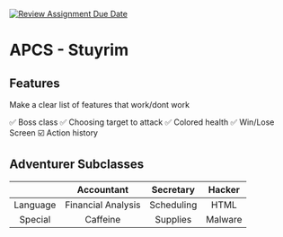 [![Review Assignment Due Date](https://classroom.github.com/assets/deadline-readme-button-22041afd0340ce965d47ae6ef1cefeee28c7c493a6346c4f15d667ab976d596c.svg)](https://classroom.github.com/a/KprAwj1n)
# APCS - Stuyrim

## Features

Make a clear list of features that work/dont work

:white_check_mark: Boss class
:white_check_mark: Choosing target to attack
:white_check_mark: Colored health
:white_check_mark: Win/Lose Screen
:ballot_box_with_check: Action history









## Adventurer Subclasses


|                  |    Accountant    |    Secretary     |      Hacker      |
| :--------------: | :--------------: | :--------------: | :--------------: |
|     Language     |Financial Analysis|    Scheduling    |       HTML       |
|     Special      |     Caffeine     |     Supplies     |     Malware      |

